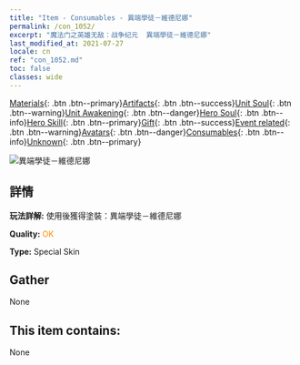 ```yaml
---
title: "Item - Consumables - 異端學徒－維德尼娜"
permalink: /con_1052/
excerpt: "魔法门之英雄无敌：战争纪元  異端學徒－維德尼娜"
last_modified_at: 2021-07-27
locale: cn
ref: "con_1052.md"
toc: false
classes: wide
---
```

 [Materials](/ItemsCN/){: .btn .btn--primary}[Artifacts](/ItemsCN/Artifacts/){: .btn .btn--success}[Unit Soul](/ItemsCN/UnitSoul/){: .btn .btn--warning}[Unit Awakening](/ItemsCN/UnitAwakening/){: .btn .btn--danger}[Hero Soul](/ItemsCN/HeroSoul/){: .btn .btn--info}[Hero Skill](/ItemsCN/HeroSkill/){: .btn .btn--primary}[Gift](/ItemsCN/Gift/){: .btn .btn--success}[Event related](/ItemsCN/Events/){: .btn .btn--warning}[Avatars](/ItemsCN/Avatars/){: .btn .btn--danger}[Consumables](/ItemsCN/Consumables/){: .btn .btn--info}[Unknown](/ItemsCN/Unknown/){: .btn .btn--primary}

 ![異端學徒－維德尼娜](/images/h/h_Vidomina3.jpg)

## 詳情
 **玩法詳解:** 使用後獲得塗裝：異端學徒－維德尼娜

 **Quality:** <span style="color: #FF8C00">OK</span>

 **Type:** Special Skin

## Gather

  None

## This item contains:

  None


